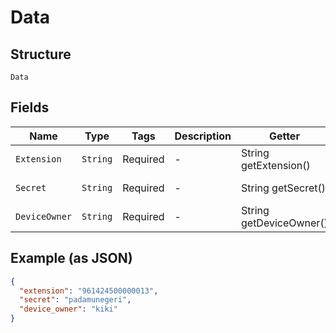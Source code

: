 
# Data

## Structure

`Data`

## Fields

| Name | Type | Tags | Description | Getter | Setter |
|  --- | --- | --- | --- | --- | --- |
| `Extension` | `String` | Required | - | String getExtension() | setExtension(String extension) |
| `Secret` | `String` | Required | - | String getSecret() | setSecret(String secret) |
| `DeviceOwner` | `String` | Required | - | String getDeviceOwner() | setDeviceOwner(String deviceOwner) |

## Example (as JSON)

```json
{
  "extension": "961424500000013",
  "secret": "padamunegeri",
  "device_owner": "kiki"
}
```

